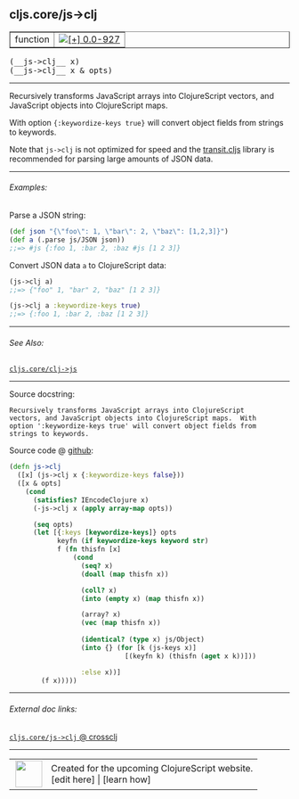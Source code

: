 ## cljs.core/js->clj



 <table border="1">
<tr>
<td>function</td>
<td><a href="https://github.com/cljsinfo/cljs-api-docs/tree/0.0-927"><img valign="middle" alt="[+] 0.0-927" title="Added in 0.0-927" src="https://img.shields.io/badge/+-0.0--927-lightgrey.svg"></a> </td>
</tr>
</table>


 <samp>
(__js->clj__ x)<br>
</samp>
 <samp>
(__js->clj__ x & opts)<br>
</samp>

---

Recursively transforms JavaScript arrays into ClojureScript vectors, and
JavaScript objects into ClojureScript maps.

With option `{:keywordize-keys true}` will convert object fields from strings to
keywords.

Note that `js->clj` is not optimized for speed and the [transit.cljs] library is
recommended for parsing large amounts of JSON data.

[transit.cljs]:http://swannodette.github.io/2014/07/26/transit--clojurescript/

---

###### Examples:

Parse a JSON string:

```clj
(def json "{\"foo\": 1, \"bar\": 2, \"baz\": [1,2,3]}")
(def a (.parse js/JSON json))
;;=> #js {:foo 1, :bar 2, :baz #js [1 2 3]}
```

Convert JSON data `a` to ClojureScript data:

```clj
(js->clj a)
;;=> {"foo" 1, "bar" 2, "baz" [1 2 3]}

(js->clj a :keywordize-keys true)
;;=> {:foo 1, :bar 2, :baz [1 2 3]}
```

---

###### See Also:

[`cljs.core/clj->js`](cljs.core_clj-GTjs.md)<br>

---


Source docstring:

```
Recursively transforms JavaScript arrays into ClojureScript
vectors, and JavaScript objects into ClojureScript maps.  With
option ':keywordize-keys true' will convert object fields from
strings to keywords.
```


Source code @ [github](https://github.com/clojure/clojurescript/blob/r2030/src/cljs/cljs/core.cljs#L7110-L7140):

```clj
(defn js->clj
  ([x] (js->clj x {:keywordize-keys false}))
  ([x & opts]
    (cond
      (satisfies? IEncodeClojure x)
      (-js->clj x (apply array-map opts))

      (seq opts)
      (let [{:keys [keywordize-keys]} opts
            keyfn (if keywordize-keys keyword str)
            f (fn thisfn [x]
                (cond
                  (seq? x)
                  (doall (map thisfn x))

                  (coll? x)
                  (into (empty x) (map thisfn x))

                  (array? x)
                  (vec (map thisfn x))
                   
                  (identical? (type x) js/Object)
                  (into {} (for [k (js-keys x)]
                             [(keyfn k) (thisfn (aget x k))]))

                  :else x))]
        (f x)))))
```

<!--
Repo - tag - source tree - lines:

 <pre>
clojurescript @ r2030
└── src
    └── cljs
        └── cljs
            └── <ins>[core.cljs:7110-7140](https://github.com/clojure/clojurescript/blob/r2030/src/cljs/cljs/core.cljs#L7110-L7140)</ins>
</pre>

-->

---



###### External doc links:

[`cljs.core/js->clj` @ crossclj](http://crossclj.info/fun/cljs.core.cljs/js-%3Eclj.html)<br>

---

 <table>
<tr><td>
<img valign="middle" align="right" width="48px" src="http://i.imgur.com/Hi20huC.png">
</td><td>
Created for the upcoming ClojureScript website.<br>
[edit here] | [learn how]
</td></tr></table>

[edit here]:https://github.com/cljsinfo/cljs-api-docs/blob/master/cljsdoc/cljs.core_js-GTclj.cljsdoc
[learn how]:https://github.com/cljsinfo/cljs-api-docs/wiki/cljsdoc-files

<!--

This information was too distracting to show to readers, but I'll leave it
commented here since it is helpful to:

- pretty-print the data used to generate this document
- and show how to retrieve that data



The API data for this symbol:

```clj
{:description "Recursively transforms JavaScript arrays into ClojureScript vectors, and\nJavaScript objects into ClojureScript maps.\n\nWith option `{:keywordize-keys true}` will convert object fields from strings to\nkeywords.\n\nNote that `js->clj` is not optimized for speed and the [transit.cljs] library is\nrecommended for parsing large amounts of JSON data.\n\n[transit.cljs]:http://swannodette.github.io/2014/07/26/transit--clojurescript/",
 :ns "cljs.core",
 :name "js->clj",
 :signature ["[x]" "[x & opts]"],
 :history [["+" "0.0-927"]],
 :type "function",
 :related ["cljs.core/clj->js"],
 :full-name-encode "cljs.core_js-GTclj",
 :source {:code "(defn js->clj\n  ([x] (js->clj x {:keywordize-keys false}))\n  ([x & opts]\n    (cond\n      (satisfies? IEncodeClojure x)\n      (-js->clj x (apply array-map opts))\n\n      (seq opts)\n      (let [{:keys [keywordize-keys]} opts\n            keyfn (if keywordize-keys keyword str)\n            f (fn thisfn [x]\n                (cond\n                  (seq? x)\n                  (doall (map thisfn x))\n\n                  (coll? x)\n                  (into (empty x) (map thisfn x))\n\n                  (array? x)\n                  (vec (map thisfn x))\n                   \n                  (identical? (type x) js/Object)\n                  (into {} (for [k (js-keys x)]\n                             [(keyfn k) (thisfn (aget x k))]))\n\n                  :else x))]\n        (f x)))))",
          :title "Source code",
          :repo "clojurescript",
          :tag "r2030",
          :filename "src/cljs/cljs/core.cljs",
          :lines [7110 7140]},
 :examples [{:id "61d263",
             :content "Parse a JSON string:\n\n```clj\n(def json \"{\\\"foo\\\": 1, \\\"bar\\\": 2, \\\"baz\\\": [1,2,3]}\")\n(def a (.parse js/JSON json))\n;;=> #js {:foo 1, :bar 2, :baz #js [1 2 3]}\n```\n\nConvert JSON data `a` to ClojureScript data:\n\n```clj\n(js->clj a)\n;;=> {\"foo\" 1, \"bar\" 2, \"baz\" [1 2 3]}\n\n(js->clj a :keywordize-keys true)\n;;=> {:foo 1, :bar 2, :baz [1 2 3]}\n```"}],
 :full-name "cljs.core/js->clj",
 :docstring "Recursively transforms JavaScript arrays into ClojureScript\nvectors, and JavaScript objects into ClojureScript maps.  With\noption ':keywordize-keys true' will convert object fields from\nstrings to keywords."}

```

Retrieve the API data for this symbol:

```clj
;; from Clojure REPL
(require '[clojure.edn :as edn])
(-> (slurp "https://raw.githubusercontent.com/cljsinfo/cljs-api-docs/catalog/cljs-api.edn")
    (edn/read-string)
    (get-in [:symbols "cljs.core/js->clj"]))
```

-->
